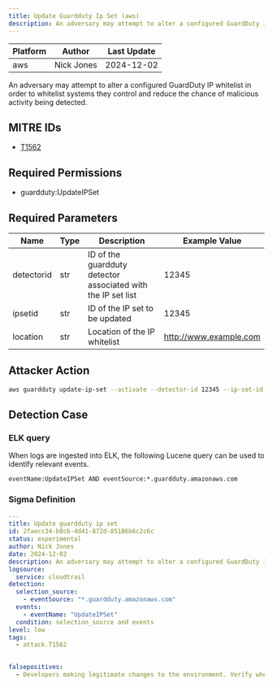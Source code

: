 ```yaml
---
title: Update Guardduty Ip Set (aws)
description: An adversary may attempt to alter a configured GuardDuty IP whitelist in order to whitelist systems they control and reduce the chance of malicious activity being detected. 
---
```


| Platform               | Author               | Last Update                 |
| ---------------------- | -------------------- | --------------------------- |
| aws | Nick Jones | 2024-12-02 |

An adversary may attempt to alter a configured GuardDuty IP whitelist in order to whitelist systems they control and reduce the chance of malicious activity being detected.

## MITRE IDs

* [T1562](https://attack.mitre.org/techniques/T1562/)

## Required Permissions

* guardduty:UpdateIPSet

## Required Parameters

| Name       | Type                  | Description                  | Example Value          |
| ---------- | --------------------- | ---------------------------- | ---------------------- |
| detectorid | str | ID of the guardduty detector associated with the IP set list | 12345 |
| ipsetid | str | ID of the IP set to be updated | 12345 |
| location | str | Location of the IP whitelist | http://www.example.com |

## Attacker Action

```bash
aws guardduty update-ip-set --activate --detector-id 12345 --ip-set-id 12345 --location http://www.example.com
```

## Detection Case

### ELK query

When logs are ingested into ELK, the following Lucene query can be used to identify relevant events.

```
eventName:UpdateIPSet AND eventSource:*.guardduty.amazonaws.com  
```

### Sigma Definition

```yaml
---
title: Update guardduty ip set
id: 2faecc34-b0cb-4d41-872d-85186b6c2c6c
status: experimental
author: Nick Jones
date: 2024-12-02
description: An adversary may attempt to alter a configured GuardDuty IP whitelist in order to whitelist systems they control and reduce the chance of malicious activity being detected.
logsource:
  service: cloudtrail
detection:
  selection_source:
    - eventSource: "*.guardduty.amazonaws.com"
  events:
    - eventName: "UpdateIPSet"
  condition: selection_source and events
level: low
tags:
  - attack.T1562
  

falsepositives:
  - Developers making legitimate changes to the environment. Verify whether the user identity, user agent, and/or hostname should be making changes in your environment.
```